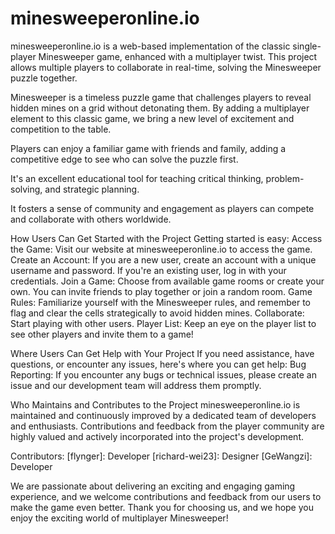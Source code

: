 # minesweeperonline.io
minesweeperonline.io is a web-based implementation of the classic single-player Minesweeper game, enhanced with a multiplayer twist. This project allows multiple players to collaborate in real-time, solving the Minesweeper puzzle together.

Minesweeper is a timeless puzzle game that challenges players to reveal hidden mines on a grid without detonating them. By adding a multiplayer element to this classic game, we bring a new level of excitement and competition to the table. 

Players can enjoy a familiar game with friends and family, adding a competitive edge to see who can solve the puzzle first.

It's an excellent educational tool for teaching critical thinking, problem-solving, and strategic planning.

It fosters a sense of community and engagement as players can compete and collaborate with others worldwide.

How Users Can Get Started with the Project
Getting started is easy:
    Access the Game: Visit our website at minesweeperonline.io to access the game.
    Create an Account: If you are a new user, create an account with a unique username and password. If you're an existing user, log in with your credentials.
    Join a Game: Choose from available game rooms or create your own. You can invite friends to play together or join a random room.
    Game Rules: Familiarize yourself with the Minesweeper rules, and remember to flag and clear the cells strategically to avoid hidden mines.
    Collaborate: Start playing with other users.
    Player List: Keep an eye on the player list to see other players and invite them to a game!

Where Users Can Get Help with Your Project
If you need assistance, have questions, or encounter any issues, here's where you can get help:
    Bug Reporting: If you encounter any bugs or technical issues, please create an issue and our development team will address them promptly.

Who Maintains and Contributes to the Project
minesweeperonline.io is maintained and continuously improved by a dedicated team of developers and enthusiasts. Contributions and feedback from the player community are highly valued and actively incorporated into the project's development.

Contributors:
    [flynger]: Developer
    [richard-wei23]: Designer
    [GeWangzi]: Developer

We are passionate about delivering an exciting and engaging gaming experience, and we welcome contributions and feedback from our users to make the game even better.
Thank you for choosing us, and we hope you enjoy the exciting world of multiplayer Minesweeper!

